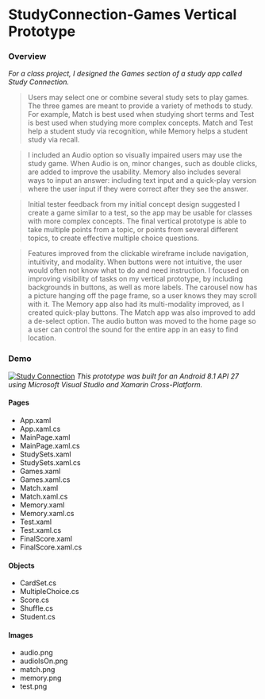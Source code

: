 # StudyConnection-Games Vertical Prototype
### Overview
*For a class project, I designed the Games section of a study app called Study Connection.*
>Users may select one or combine several study sets to play games.  The three games are meant to provide a variety of methods to study.  For example, Match is best used when studying short terms and Test is best used when studying more complex concepts.  Match and Test help a student study via recognition, while Memory helps a student study via recall.

>I included an Audio option so visually impaired users may use the study game.  When Audio is on, minor changes, such as double clicks, are added to improve the usability.  Memory also includes several ways to input an answer: including text input and a quick-play version where the user input if they were correct after they see the answer.

>Initial tester feedback from my initial concept design suggested I create a game similar to a test, so the app may be usable for classes with more complex concepts.  The final vertical prototype is able to take multiple points from a topic, or points from several different topics, to create effective multiple choice questions.

>Features improved from the clickable wireframe include navigation, intuitivity, and modality.  When buttons were not intuitive, the user would often not know what to do and need instruction.  I focused on improving visibility of tasks on my vertical prototype, by including backgrounds in buttons, as well as more labels.  The carousel now has a picture hanging off the page frame, so a user knows they may scroll with it.  The Memory app also had its multi-modality improved, as I created quick-play buttons.  The Match app was also improved to add a de-select option.  The audio button was moved to the home page so a user can control the sound for the entire app in an easy to find location.

### Demo
[![Study Connection](https://i.imgur.com/Az9T6Fi.png)](https://www.youtube.com/watch?v=v97k00CnoWY "Study Connection - Click to Watch!")
*This prototype was built for an Android 8.1 API 27 using Microsoft Visual Studio and Xamarin Cross-Platform.*

#### Pages
* App.xaml
* App.xaml.cs
* MainPage.xaml
* MainPage.xaml.cs
* StudySets.xaml
* StudySets.xaml.cs
* Games.xaml
* Games.xaml.cs
* Match.xaml
* Match.xaml.cs
* Memory.xaml
* Memory.xaml.cs
* Test.xaml
* Test.xaml.cs
* FinalScore.xaml
* FinalScore.xaml.cs

#### Objects
* CardSet.cs
* MultipleChoice.cs
* Score.cs
* Shuffle.cs
* Student.cs

#### Images
* audio.png
* audioIsOn.png
* match.png
* memory.png
* test.png
